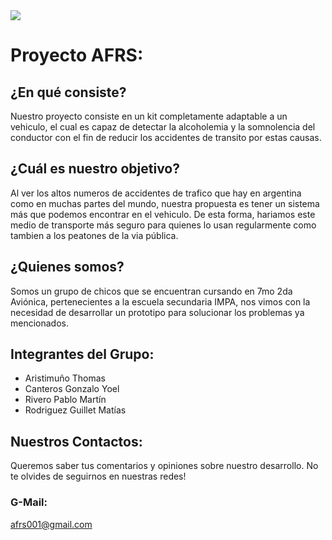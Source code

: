 <img src="C:/Users/Mati R G/Documents/7mo Año/Proyecto de Fin de Año/Logo/AFRS_Logo_3.jpg">

# Proyecto AFRS:

## ¿En qué consiste?
Nuestro proyecto consiste en un kit completamente adaptable a un vehiculo, el cual es capaz de detectar la alcoholemia y la somnolencia del conductor con el fin de reducir los accidentes de transito por estas causas.

## ¿Cuál es nuestro objetivo?
Al ver los altos numeros de accidentes de trafico que hay en argentina como en muchas partes del mundo, nuestra propuesta es tener un sistema más que podemos encontrar en el vehiculo. De esta forma, hariamos este medio de transporte más seguro para quienes lo usan regularmente como tambien a los peatones de la via pública.

## ¿Quienes somos?
Somos un grupo de chicos que se encuentran cursando en 7mo 2da Aviónica, pertenecientes a la escuela secundaria IMPA, nos vimos con la necesidad de desarrollar un prototipo para solucionar los problemas ya mencionados.

## Integrantes del Grupo:
- Aristimuño Thomas
- Canteros Gonzalo Yoel
- Rivero Pablo Martín
- Rodriguez Guillet Matías

## Nuestros Contactos:
Queremos saber tus comentarios y opiniones sobre nuestro desarrollo. No te olvides de seguirnos en nuestras redes!

### G-Mail:
afrs001@gmail.com
### 
###
###
###
